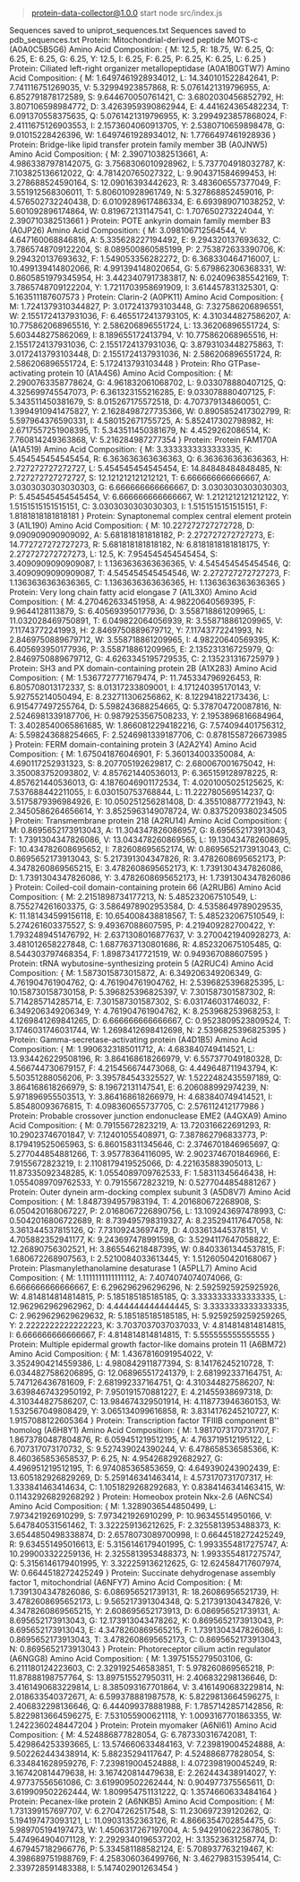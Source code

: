 > protein-data-collector@1.0.0 start
> node src/index.js

Sequences saved to uniprot_sequences.txt
Sequences saved to pdb_sequences.txt
Protein: Mitochondrial-derived peptide MOTS-c (A0A0C5B5G6)
Amino Acid Composition: {
M: 12.5,
R: 18.75,
W: 6.25,
Q: 6.25,
E: 6.25,
G: 6.25,
Y: 12.5,
I: 6.25,
F: 6.25,
P: 6.25,
K: 6.25,
L: 6.25
}
Protein: Ciliated left-right organizer metallopeptidase (A0A1B0GTW7)
Amino Acid Composition: {
M: 1.6497461928934012,
L: 14.340101522842641,
P: 7.741116751269035,
V: 5.32994923857868,
R: 5.0761421319796955,
A: 6.852791878172589,
S: 9.644670050761421,
C: 3.6802030456852792,
H: 3.807106598984772,
D: 3.4263959390862944,
E: 4.441624365482234,
T: 6.091370558375635,
Q: 5.0761421319796955,
K: 3.2994923857868024,
F: 2.4111675126903553,
I: 2.1573604060913705,
Y: 2.5380710659898478,
G: 9.01015228426396,
W: 1.6497461928934012,
N: 1.7766497461928936
}
Protein: Bridge-like lipid transfer protein family member 3B (A0JNW5)
Amino Acid Composition: {
M: 2.390710382513661,
A: 4.9863387978142075,
G: 3.7568306010928962,
I: 5.737704918032787,
K: 7.103825136612022,
Q: 4.781420765027322,
L: 9.904371584699453,
H: 3.278688524590164,
S: 12.09016393442623,
R: 3.483606557377049,
F: 3.551912568306011,
T: 5.806010928961749,
N: 5.327868852459016,
P: 4.576502732240438,
D: 6.0109289617486334,
E: 6.693989071038252,
V: 5.601092896174864,
W: 0.819672131147541,
C: 1.707650273224044,
Y: 2.390710382513661
}
Protein: POTE ankyrin domain family member B3 (A0JP26)
Amino Acid Composition: {
M: 3.098106712564544,
V: 4.647160068846816,
A: 5.335628227194492,
E: 9.294320137693632,
C: 3.7865748709122204,
S: 8.089500860585199,
P: 2.753872633390706,
K: 9.294320137693632,
F: 1.549053356282272,
D: 6.368330464716007,
L: 10.499139414802066,
R: 4.991394148020654,
G: 5.679862306368331,
W: 0.8605851979345954,
H: 3.4423407917383817,
N: 6.024096385542169,
T: 3.7865748709122204,
Y: 1.7211703958691909,
I: 3.614457831325301,
Q: 5.163511187607573
}
Protein: Clarin-2 (A0PK11)
Amino Acid Composition: {
M: 1.7241379310344827,
P: 3.0172413793103448,
G: 7.327586206896551,
W: 2.1551724137931036,
F: 6.4655172413793105,
K: 4.310344827586207,
A: 10.775862068965516,
Y: 2.586206896551724,
L: 13.36206896551724,
S: 5.603448275862069,
I: 8.189655172413794,
V: 10.775862068965516,
H: 2.1551724137931036,
C: 2.1551724137931036,
Q: 3.8793103448275863,
T: 3.0172413793103448,
D: 2.1551724137931036,
N: 2.586206896551724,
R: 2.586206896551724,
E: 5.172413793103448
}
Protein: Rho GTPase-activating protein 10 (A1A4S6)
Amino Acid Composition: {
M: 2.2900763358778624,
G: 4.961832061068702,
L: 9.033078880407125,
Q: 4.325699745547073,
P: 6.361323155216285,
E: 9.033078880407125,
F: 5.343511450381679,
S: 8.015267175572518,
D: 4.707379134860051,
C: 1.3994910941475827,
Y: 2.1628498727735366,
W: 0.8905852417302799,
R: 5.597964376590331,
I: 4.580152671755725,
A: 5.852417302798982,
H: 2.6717557251908395,
T: 5.343511450381679,
N: 4.4529262086514,
K: 7.760814249363868,
V: 5.216284987277354
}
Protein: Protein FAM170A (A1A519)
Amino Acid Composition: {
M: 3.3333333333333335,
K: 5.454545454545454,
R: 6.363636363636363,
Q: 6.363636363636363,
H: 2.727272727272727,
L: 5.454545454545454,
E: 14.84848484848485,
N: 2.727272727272727,
S: 12.121212121212121,
T: 6.666666666666667,
A: 3.0303030303030303,
G: 6.666666666666667,
D: 3.0303030303030303,
P: 5.454545454545454,
V: 6.666666666666667,
W: 1.2121212121212122,
Y: 1.5151515151515151,
C: 3.0303030303030303,
I: 1.5151515151515151,
F: 1.8181818181818181
}
Protein: Synaptonemal complex central element protein 3 (A1L190)
Amino Acid Composition: {
M: 10.227272727272728,
D: 9.090909090909092,
A: 5.681818181818182,
P: 2.272727272727273,
E: 14.772727272727273,
R: 5.681818181818182,
N: 6.8181818181818175,
Y: 2.272727272727273,
L: 12.5,
K: 7.954545454545454,
S: 3.4090909090909087,
I: 1.1363636363636365,
V: 4.545454545454546,
Q: 3.4090909090909087,
T: 4.545454545454546,
W: 2.272727272727273,
F: 1.1363636363636365,
C: 1.1363636363636365,
H: 1.1363636363636365
}
Protein: Very long chain fatty acid elongase 7 (A1L3X0)
Amino Acid Composition: {
M: 4.270462633451958,
A: 4.98220640569395,
F: 9.9644128113879,
S: 6.405693950177936,
D: 3.558718861209965,
L: 11.032028469750891,
T: 6.049822064056939,
R: 3.558718861209965,
V: 7.11743772241993,
H: 2.8469750889679712,
Y: 7.11743772241993,
N: 2.8469750889679712,
W: 3.558718861209965,
I: 4.98220640569395,
K: 6.405693950177936,
P: 3.558718861209965,
E: 2.135231316725979,
Q: 2.8469750889679712,
G: 4.6263345195729535,
C: 2.135231316725979
}
Protein: SH3 and PX domain-containing protein 2B (A1X283)
Amino Acid Composition: {
M: 1.5367727771679474,
P: 11.745334796926453,
R: 6.805708013172337,
S: 8.01317233809001,
I: 4.171240395170143,
V: 5.92755214050494,
E: 8.232711306256862,
K: 8.122941822173436,
L: 6.915477497255764,
D: 5.598243688254665,
Q: 5.378704720087816,
N: 2.5246981339187706,
H: 0.9879253567508233,
Y: 2.1953896816684964,
T: 3.4028540065861685,
W: 1.8660812294182216,
G: 7.574094401756312,
A: 5.598243688254665,
F: 2.5246981339187706,
C: 0.8781558726673985
}
Protein: FERM domain-containing protein 3 (A2A2Y4)
Amino Acid Composition: {
M: 1.675041876046901,
F: 5.360134003350084,
A: 4.690117252931323,
S: 8.207705192629817,
C: 2.680067001675042,
H: 3.350083752093802,
V: 4.857621440536013,
P: 6.365159128978225,
R: 4.857621440536013,
G: 4.1876046901172534,
T: 4.0201005025125625,
K: 7.537688442211055,
I: 6.030150753768844,
L: 11.222780569514237,
Q: 3.5175879396984926,
E: 10.050251256281408,
D: 4.355108877721943,
N: 2.3450586264656614,
Y: 3.8525963149078724,
W: 0.8375209380234505
}
Protein: Transmembrane protein 218 (A2RU14)
Amino Acid Composition: {
M: 0.8695652173913043,
A: 11.304347826086957,
G: 8.695652173913043,
T: 1.7391304347826086,
V: 13.043478260869565,
L: 19.130434782608695,
F: 10.434782608695652,
I: 7.82608695652174,
W: 0.8695652173913043,
C: 0.8695652173913043,
S: 5.217391304347826,
R: 3.4782608695652173,
P: 4.3478260869565215,
E: 3.4782608695652173,
K: 1.7391304347826086,
D: 1.7391304347826086,
Y: 3.4782608695652173,
H: 1.7391304347826086
}
Protein: Coiled-coil domain-containing protein 66 (A2RUB6)
Amino Acid Composition: {
M: 2.2151898734177213,
N: 5.485232067510549,
L: 8.755274261603375,
G: 3.5864978902953584,
D: 4.5358649789029535,
K: 11.181434599156118,
E: 10.654008438818567,
T: 5.485232067510549,
I: 5.274261603375527,
S: 9.49367088607595,
P: 4.219409282700422,
Y: 1.7932489451476792,
H: 2.6371308016877637,
V: 3.2700421940928273,
A: 3.481012658227848,
C: 1.6877637130801686,
R: 4.852320675105485,
Q: 8.544303797468354,
F: 1.89873417721519,
W: 0.949367088607595
}
Protein: tRNA wybutosine-synthesizing protein 5 (A2RUC4)
Amino Acid Composition: {
M: 1.5873015873015872,
A: 6.349206349206349,
G: 4.761904761904762,
Q: 4.761904761904762,
H: 2.5396825396825395,
L: 10.158730158730158,
P: 5.396825396825397,
V: 7.301587301587302,
R: 5.714285714285714,
E: 7.301587301587302,
S: 6.031746031746032,
F: 6.349206349206349,
Y: 4.761904761904762,
K: 8.253968253968253,
I: 4.1269841269841265,
D: 6.666666666666667,
C: 0.9523809523809524,
T: 3.1746031746031744,
W: 1.2698412698412698,
N: 2.5396825396825395
}
Protein: Gamma-secretase-activating protein (A4D1B5)
Amino Acid Composition: {
M: 1.9906323185011712,
A: 4.683840749414521,
L: 13.934426229508196,
R: 3.864168618266979,
V: 6.557377049180328,
D: 4.566744730679157,
F: 4.215456674473068,
G: 4.449648711943794,
K: 5.50351288056206,
P: 3.395784543325527,
W: 1.5222482435597189,
Q: 3.864168618266979,
S: 8.19672131147541,
E: 6.206088992974239,
N: 5.971896955503513,
Y: 3.864168618266979,
H: 4.683840749414521,
I: 5.85480093676815,
T: 4.098360655737705,
C: 2.576112412177986
}
Protein: Probable crossover junction endonuclease EME2 (A4GXA9)
Amino Acid Composition: {
M: 0.79155672823219,
A: 13.720316622691293,
R: 10.29023746701847,
V: 7.12401055408971,
G: 7.387862796833773,
P: 8.179419525065963,
S: 6.860158311345646,
C: 2.3746701846965697,
Q: 5.277044854881266,
T: 3.95778364116095,
W: 2.9023746701846966,
E: 7.9155672823219,
I: 2.1108179419525066,
D: 4.221635883905013,
L: 11.87335092348285,
K: 1.0554089709762533,
F: 1.58311345646438,
H: 1.0554089709762533,
Y: 0.79155672823219,
N: 0.5277044854881267
}
Protein: Outer dynein arm-docking complex subunit 3 (A5D8V7)
Amino Acid Composition: {
M: 1.8487394957983194,
T: 4.201680672268908,
S: 6.050420168067227,
P: 2.0168067226890756,
L: 13.109243697478993,
C: 0.5042016806722689,
R: 8.739495798319327,
A: 8.235294117647058,
N: 3.361344537815126,
Q: 7.73109243697479,
D: 4.033613445378151,
V: 4.705882352941177,
K: 9.243697478991598,
G: 3.5294117647058822,
E: 12.26890756302521,
H: 3.865546218487395,
W: 0.8403361344537815,
F: 1.680672268907563,
I: 2.5210084033613445,
Y: 1.5126050420168067
}
Protein: Plasmanylethanolamine desaturase 1 (A5PLL7)
Amino Acid Composition: {
M: 1.1111111111111112,
A: 7.4074074074074066,
G: 6.666666666666667,
E: 6.296296296296296,
N: 2.5925925925925926,
W: 4.814814814814815,
P: 5.185185185185185,
Q: 3.3333333333333335,
L: 12.962962962962962,
D: 4.444444444444445,
S: 3.3333333333333335,
C: 2.9629629629629632,
R: 5.185185185185185,
H: 5.9259259259259265,
Y: 2.2222222222222223,
K: 3.7037037037037033,
V: 4.814814814814815,
I: 6.666666666666667,
F: 4.814814814814815,
T: 5.555555555555555
}
Protein: Multiple epidermal growth factor-like domains protein 11 (A6BM72)
Amino Acid Composition: {
M: 1.4367816091954022,
V: 3.3524904214559386,
L: 4.980842911877394,
S: 8.14176245210728,
T: 6.0344827586206895,
G: 12.068965517241379,
I: 2.681992337164751,
A: 5.747126436781609,
F: 2.681992337164751,
Q: 4.310344827586207,
N: 3.6398467432950192,
P: 7.950191570881227,
E: 4.21455938697318,
D: 4.310344827586207,
C: 13.984674329501914,
H: 4.118773946360153,
W: 1.532567049808429,
Y: 3.065134099616858,
R: 3.8314176245210727,
K: 1.9157088122605364
}
Protein: Transcription factor TFIIIB component B'' homolog (A6H8Y1)
Amino Acid Composition: {
M: 1.9817073170731707,
F: 1.8673780487804876,
R: 6.059451219512195,
A: 4.763719512195122,
L: 6.707317073170732,
S: 9.527439024390244,
V: 6.478658536585366,
K: 8.460365853658537,
P: 6.25,
N: 4.954268292682927,
G: 4.496951219512195,
T: 6.974085365853659,
Q: 4.649390243902439,
E: 13.605182926829269,
D: 5.259146341463414,
I: 4.573170731707317,
H: 1.333841463414634,
C: 1.1051829268292683,
Y: 0.8384146341463415,
W: 0.11432926829268292
}
Protein: Homeobox protein Nkx-2.6 (A6NCS4)
Amino Acid Composition: {
M: 1.3289036544850499,
L: 7.973421926910299,
S: 7.973421926910299,
P: 10.96345514950166,
V: 5.647840531561462,
T: 3.322259136212625,
F: 2.3255813953488373,
K: 3.6544850498338874,
D: 2.6578073089700998,
I: 0.6644518272425249,
R: 9.634551495016613,
E: 5.3156146179401995,
C: 1.9933554817275747,
A: 10.299003322259136,
H: 2.3255813953488373,
N: 1.9933554817275747,
Q: 5.3156146179401995,
Y: 3.322259136212625,
G: 12.624584717607974,
W: 0.6644518272425249
}
Protein: Succinate dehydrogenase assembly factor 1, mitochondrial (A6NFY7)
Amino Acid Composition: {
M: 1.7391304347826086,
S: 6.086956521739131,
R: 18.26086956521739,
H: 3.4782608695652173,
L: 9.565217391304348,
Q: 5.217391304347826,
V: 4.3478260869565215,
Y: 2.608695652173913,
D: 6.086956521739131,
A: 8.695652173913043,
G: 12.173913043478262,
K: 0.8695652173913043,
P: 8.695652173913043,
E: 4.3478260869565215,
F: 1.7391304347826086,
I: 0.8695652173913043,
T: 3.4782608695652173,
C: 0.8695652173913043,
N: 0.8695652173913043
}
Protein: Photoreceptor cilium actin regulator (A6NGG8)
Amino Acid Composition: {
M: 1.3975155279503106,
G: 6.211180124223603,
C: 2.329192546583851,
T: 5.978260869565218,
P: 11.87888198757764,
S: 13.897515527950311,
H: 2.406832298136646,
D: 3.4161490683229814,
L: 8.385093167701864,
V: 3.4161490683229814,
N: 2.018633540372671,
A: 6.599378881987578,
K: 5.8229813664596275,
I: 2.406832298136646,
Q: 6.444099378881988,
F: 1.7857142857142856,
R: 5.8229813664596275,
E: 7.531055900621118,
Y: 1.0093167701863355,
W: 1.2422360248447204
}
Protein: Protein myomaker (A6NI61)
Amino Acid Composition: {
M: 4.524886877828054,
G: 6.787330316742081,
T: 5.429864253393665,
L: 13.574660633484163,
V: 7.239819004524888,
A: 9.502262443438914,
K: 5.88235294117647,
P: 4.524886877828054,
S: 6.334841628959276,
F: 7.239819004524888,
I: 4.072398190045249,
R: 3.167420814479638,
H: 3.167420814479638,
E: 2.262443438914027,
Y: 4.97737556561086,
C: 3.619909502262444,
N: 0.904977375565611,
D: 3.619909502262444,
W: 1.809954751131222,
Q: 1.3574660633484164
}
Protein: Pecanex-like protein 2 (A6NKB5)
Amino Acid Composition: {
M: 1.731399157697707,
V: 6.27047262517548,
S: 11.230697239120262,
Q: 5.194197473093121,
L: 11.09031352363126,
R: 4.8666354702854475,
G: 5.989705194197473,
W: 1.4506317267197004,
A: 5.942910622367805,
T: 5.474964904071128,
Y: 2.2929340196537202,
H: 3.13523631258774,
D: 4.679457182966776,
P: 5.334581188582124,
E: 5.708937763219467,
K: 4.398689751988769,
F: 4.258306036499766,
N: 3.462798315395414,
C: 2.339728591483388,
I: 5.147402901263454
}
